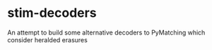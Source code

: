 # stim-decoders
An attempt to build some alternative decoders to PyMatching which consider heralded erasures
